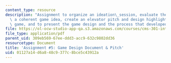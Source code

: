 ```yaml
---
content_type: resource
description: "Assignment to organize an ideation\_session, evaluate the ideas for\
  \ a coherent game idea, create an elevator pitch and design highlights for the potential\
  \ game, and to present the game design and the process that developed it.\_"
file: https://ol-ocw-studio-app-qa.s3.amazonaws.com/courses/cms-301-introduction-to-game-design-methods-spring-2016/01127a14d6a848c9377c8bce5c43912a_MITCMS_301S16_Assigment5.pdf
file_type: application/pdf
parent_uid: 309eb569-67ee-ddd3-acc9-632c9802dd36
resourcetype: Document
title: 'Assignment #5: Game Design Document & Pitch'
uid: 01127a14-d6a8-48c9-377c-8bce5c43912a
---
```

